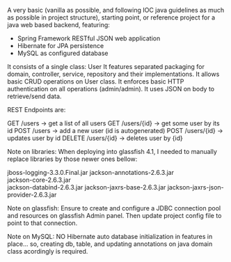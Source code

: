 A very basic (vanilla as possible, and following IOC java guidelines as much as
possible in project structure), starting point, or reference project for a java 
web based backend, featuring:

- Spring Framework RESTful JSON web application
- Hibernate for JPA persistence
- MySQL as configured database

It consists of a single class: User
It features separated packaging for domain, controller, service, repository and
their implementations.
It allows basic CRUD operations on User class.
It enforces basic HTTP authentication on all operations (admin/admin).
It uses JSON on body to retrieve/send data.

REST Endpoints are:

GET /users -> get a list of all users
GET /users/{id} -> get some user by its id
POST /users -> add a new user (id is autogenerated)
POST /users/{id} -> updates user by id
DELETE /users/{id} -> deletes user by {id}


Note on libraries:
When deploying into glassfish 4.1, I needed to manually replace libraries 
by those newer ones bellow:

jboss-logging-3.3.0.Final.jar
jackson-annotations-2.6.3.jar      
jackson-core-2.6.3.jar	       
jackson-databind-2.6.3.jar
jackson-jaxrs-base-2.6.3.jar
jackson-jaxrs-json-provider-2.6.3.jar

Note on glassfish:
Ensure to create and configure a JDBC connection pool and resources on glassfish
Admin panel. Then update project config file to point to that connection.

Note on MySQL:
NO Hibernate auto database initialization in features in place... so, creating 
db, table, and updating annotations on java domain class acordingly is 
required.